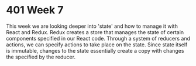 # 401 Week 7

This week we are looking deeper into 'state' and how to manage it with React and Redux. Redux creates a store that manages the state of certain components specified in our React code. Through a system of reducers and actions, we can specify actions to take place on the state. Since state itself is immutable, changes to the state essentially create a copy with changes the specified by the reducer.
